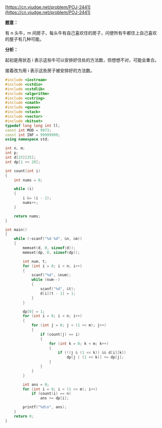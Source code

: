 [https://cn.vjudge.net/problem/POJ-2441](https://cn.vjudge.net/problem/POJ-2441)

**题意：**

有 n 头牛，m 间房子，每头牛有自己喜欢住的房子，问使所有牛都住上自己喜欢的屋子有几种可能。

**分析：**

起初是用状态 i 表示这些牛可以安排好住处的方法数，但想想不对，可能会重合。

接着改为用 i 表示这些房子被安排好的方法数。

```c++
#include <iostream>
#include <cstdio>
#include <cstdlib>
#include <algorithm>
#include <cstring>
#include <cmath>
#include <queue>
#include <stack>
#include <vector>
#include <bitset>
typedef long long int ll;
const int MOD = 9973;
const int INF = 99999999;
using namespace std;

int n, m;
int p;
int d[25][25];
int dp[1 << 20];

int count(int i)
{
	int nums = 0;

	while (i)
	{
		i &= (i - 1);
		nums++;
	}

	return nums;
}

int main()
{
	while (~scanf("%d %d", &n, &m))
	{
		memset(d, 0, sizeof(d));
		memset(dp, 0, sizeof(dp));

		int num, t;
		for (int i = 0; i < n; i++)
		{
			scanf("%d", &num);
			while (num--)
			{
				scanf("%d", &t);
				d[i][t - 1] = 1;
			}
		}

		dp[0] = 1;
		for (int i = 0; i < n; i++)
		{
			for (int j = 0; j < (1 << m); j++)
			{
				if (count(j) == i)
				{
					for (int k = 0; k < m; k++)
					{
						if (!(j & (1 << k)) && d[i][k])
							dp[j | (1 << k)] += dp[j];
					}
				}
			}
		}

		int ans = 0;
		for (int i = 0; i < (1 << m); i++)
			if (count(i) == n)
				ans += dp[i];

		printf("%d\n", ans);
	}
	return 0;
}
```

